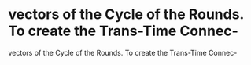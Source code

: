 # vectors of the Cycle of the Rounds. To create the Trans-Time Connec-

vectors of the Cycle of the Rounds. To create the Trans-Time Connec-
